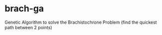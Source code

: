 brach-ga
========

Genetic Algorithm to solve the Brachistochrone Problem (find the quickest path between 2 points) 
